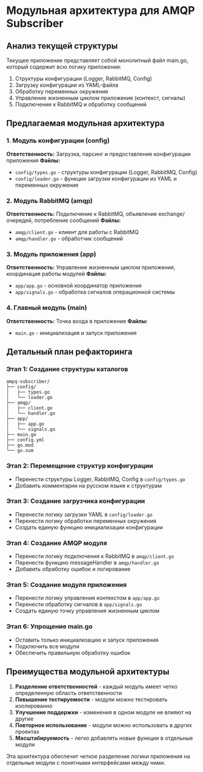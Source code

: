 # Модульная архитектура для AMQP Subscriber

## Анализ текущей структуры
Текущее приложение представляет собой монолитный файл main.go, который содержит всю логику приложения:
1. Структуры конфигурации (Logger, RabbitMQ, Config)
2. Загрузку конфигурации из YAML-файла
3. Обработку переменных окружения
4. Управление жизненным циклом приложения (контекст, сигналы)
5. Подключение к RabbitMQ и обработку сообщений

## Предлагаемая модульная архитектура

### 1. Модуль конфигурации (config)
**Ответственность:** Загрузка, парсинг и предоставление конфигурации приложения
**Файлы:**
- `config/types.go` - структуры конфигурации (Logger, RabbitMQ, Config)
- `config/loader.go` - функции загрузки конфигурации из YAML и переменных окружения

### 2. Модуль RabbitMQ (amqp)
**Ответственность:** Подключение к RabbitMQ, объявление exchange/очередей, потребление сообщений
**Файлы:**
- `amqp/client.go` - клиент для работы с RabbitMQ
- `amqp/handler.go` - обработчик сообщений

### 3. Модуль приложения (app)
**Ответственность:** Управление жизненным циклом приложения, координация работы модулей
**Файлы:**
- `app/app.go` - основной координатор приложения
- `app/signals.go` - обработка сигналов операционной системы

### 4. Главный модуль (main)
**Ответственность:** Точка входа в приложение
**Файлы:**
- `main.go` - инициализация и запуск приложения

## Детальный план рефакторинга

### Этап 1: Создание структуры каталогов
```
ampq-subscriber/
├── config/
│   ├── types.go
│   └── loader.go
├── amqp/
│   ├── client.go
│   └── handler.go
├── app/
│   ├── app.go
│   └── signals.go
├── main.go
├── config.yml
├── go.mod
└── go.sum
```

### Этап 2: Перемещение структур конфигурации
- Перенести структуры Logger, RabbitMQ, Config в `config/types.go`
- Добавить комментарии на русском языке к структурам

### Этап 3: Создание загрузчика конфигурации
- Перенести логику загрузки YAML в `config/loader.go`
- Перенести логику обработки переменных окружения
- Создать единую функцию инициализации конфигурации

### Этап 4: Создание AMQP модуля
- Перенести логику подключения к RabbitMQ в `amqp/client.go`
- Перенести функцию messageHandler в `amqp/handler.go`
- Добавить обработку ошибок и логирование

### Этап 5: Создание модуля приложения
- Перенести логику управления контекстом в `app/app.go`
- Перенести обработку сигналов в `app/signals.go`
- Создать единую точку управления жизненным циклом

### Этап 6: Упрощение main.go
- Оставить только инициализацию и запуск приложения
- Подключить все модули
- Обеспечить правильную обработку ошибок

## Преимущества модульной архитектуры

1. **Разделение ответственностей** - каждый модуль имеет четко определенную область ответственности
2. **Повышение тестируемости** - модули можно тестировать изолированно
3. **Улучшение поддержки** - изменения в одном модуле не влияют на другие
4. **Повторное использование** - модули можно использовать в других проектах
5. **Масштабируемость** - легко добавлять новые функции в отдельные модули

Эта архитектура обеспечит четкое разделение логики приложения на отдельные модули с понятными интерфейсами между ними.